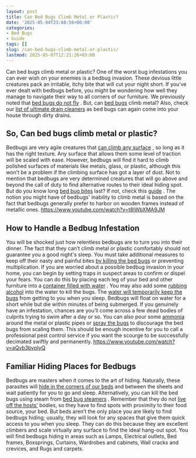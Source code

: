 ```yaml
---
layout: post
title: Can Bed Bugs Climb Metal or Plastic?
date: '2025-05-04T23:08:56+00:00'
categories:
- Bed Bugs
- Guide
tags: []
slug: /can-bed-bugs-climb-metal-or-plastic/
lastmod: 2025-05-07T12:21:26+03:00
---
```


Can bed bugs climb metal or plastic? One of the worst bug infestations you can ever wish on your enemies is a bedbug invasion. These devious little creatures pack an irritable, itchy bite that will cut your night short.
If you’ve ever dealt with bedbugs before, you might be wondering how well they manage to navigate their way to all corners of our furniture. We previously noted that
[bed bugs do not fly](https://pestpolicy.com/do-bed-bugs-fly/)
.
But, can
[bed bugs](https://pestpolicy.com/bed-bugs-vs-ants/)
climb metal? Also, check our
[list of ultimate drain cleaners](https://pestpolicy.com/best-drain-cleaner//)
as bed bugs can again come into your house through dirty drains.
## So, Can bed bugs climb metal or plastic?
Bedbugs are very agile creatures that
[can climb any surface](https://njaes.rutgers.edu/fs1251/)
, so long as it has the right texture. Any surface that allows them some level of traction will be scaled with ease.
However, bedbugs will find it hard to climb polished surfaces of materials like metals, glass, or plastic, although this won’t be a problem if the climbing surface has got a layer of dust.
Not to mention that bedbugs are very determined creatures that will go above and beyond the call of duty to find alternative routes to their ideal hiding spot. But do you know long
[bed bug bites](https://pestpolicy.com/can-bed-bugs-bite-through-clothing/)
last? If not, check this
[guide](https://pestpolicy.com/how-long-do-bed-bug-bites-last/)
.
The notion you might have of bedbugs' inability to climb metal is based on the fact that bedbugs generally prefer to harbor on wooden frames instead of metallic ones.
https://www.youtube.com/watch?v=t8lWbXMA9JM
## How to Handle a Bedbug Infestation
You will be shocked just how relentless bedbugs are to turn you into their dinner. The fact that they can’t climb metal or plastic comfortably should not guarantee you a good night's sleep.
You must take additional measures to keep off their nasty and painful bites
[by killing the bed bugs](https://pestpolicy.com/how-to-get-rid-of-bed-bugs-fast/)
or preventing multiplication.
If you are worried about a possible bedbug invasion in your home, you can begin by setting traps in suspect areas to confirm or dispel your fears.
You can do this by placing each leg of your bed and other furniture into a
[container filled with water](https://pestpolicy.com/can-bed-bugs-survive-in-water/)
. You may also add some
[rubbing alcohol](https://pestpolicy.com/does-rubbing-alcohol-kill-bed-bugs/)
into the water to kill the bugs.
The
[water will temporarily keep the bugs](https://pestpolicy.com/water-bugs-vs-cockroaches/)
from getting to you when you sleep. Bedbugs will float on water for a short while but die within minutes of being submerged.
If you genuinely have an infestation, chances are you’ll come across a few dead bodies of culprits trying to swim after a day or so. You can also pour some
[ammonia](https://pestpolicy.com/does-ammonia-kill-bed-bugs/)
around the metal or plastic pipes or
[spray the bugs](https://pestpolicy.com/best-bed-bug-spray/)
to discourage the bed bugs from scaling them.
This should be enough incentive for you to call a professional pest control service if you want the scourge to be successfully decimated swiftly and permanently.
https://www.youtube.com/watch?v=aQvb3bvpIyQ
## Familiar Hiding Places for Bedbugs
Bedbugs are masters when it comes to the art of hiding. Naturally, these parasites will
[hide in the corners of our beds](https://pestpolicy.com/where-do-bed-bugs-hide/)
and between the sheets and wait patiently for you to go and sleep. Alternatively, you can kill the bed bugs using steam from
[bed bug steamers](https://pestpolicy.com/best-bed-bug-steamer/)
.
Remember that they do not
[live off the hosts'](https://pestpolicy.com/how-long-do-fleas-live-on-humans/)
bodies, so they have to find spots with proximity to their food source, your bed.
But beds aren’t the only place you are likely to find bedbugs hiding; usually, they will look for any spaces that give them quick access to you when you sleep.
They can do this because they are excellent climbers and scale virtually any surface to find the ideal hang-out spot.
You will find bedbugs hiding in areas such as Lamps, Electrical outlets, Bed frames, Boxsprings, Curtains, Wardrobes and cabinets, Wall cracks and crevices, and Rugs and carpets.
